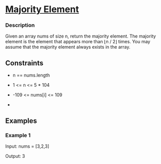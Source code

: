 
# [Majority Element](https://leetcode.com/problems/majority-element/)



### Description

Given an array nums of size n, return the majority element. The majority element is the element that appears more than ⌊n / 2⌋ times. You may assume that the majority element always exists in the array.


## Constraints

- n == nums.length
- 1 <= n <= 5 * 104
- -109 <= nums[i] <= 109

- 
## Examples

### Example 1
Input: nums = [3,2,3]

Output: 3
